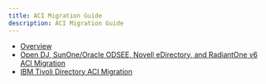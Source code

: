 ```yaml
---
title: ACI Migration Guide
description: ACI Migration Guide
---
```


- [Overview](01-overview.md)
- [Open DJ, SunOne/Oracle ODSEE, Novell eDirectory, and RadiantOne v6 ACI Migration](02-opendj-sunone-migration.md)
- [IBM Tivoli Directory ACI Migration](03-ibm-tivoli-directory-aci-migration.md)